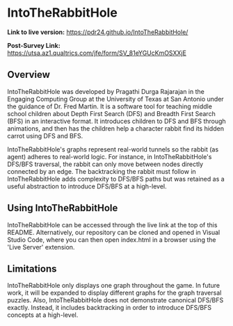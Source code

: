 # IntoTheRabbitHole 

__Link to live version:__ https://pdr24.github.io/IntoTheRabbitHole/

__Post-Survey Link:__  https://utsa.az1.qualtrics.com/jfe/form/SV_81eYGUcKmOSXXjE

## Overview

IntoTheRabbitHole was developed by Pragathi Durga Rajarajan in the Engaging Computing Group at the University of Texas at San Antonio under the guidance of Dr. Fred Martin. It is a software tool for teaching middle school children about Depth First Search (DFS) and Breadth First Search (BFS) in an interactive format. It introduces children to DFS and BFS through animations, and then has the children help a character rabbit find its hidden carrot using DFS and BFS. 

IntoTheRabbitHole's graphs represent real-world tunnels so the rabbit (as agent) adheres to real-world logic. For instance, in IntoTheRabbitHole's DFS/BFS traversal, the rabbit can only move between nodes directly connected by an edge. The backtracking the rabbit must follow in IntoTheRabbitHole adds complexity to DFS/BFS paths but was retained as a useful abstraction to introduce DFS/BFS at a high-level.

## Using IntoTheRabbitHole

IntoTheRabbitHole can be accessed through the live link at the top of this README. Alternatively, our repository can be cloned and opened in Visual Studio Code, where you can then open index.html in a browser using the 'Live Server' extension. 

## Limitations 

IntoTheRabbitHole only displays one graph throughout the game. In future work, it will be expanded to display different graphs for the graph traversal puzzles. Also, IntoTheRabbitHole does not demonstrate canonical DFS/BFS exactly. Instead, it includes backtracking in order to introduce DFS/BFS concepts at a high-level. 
